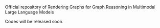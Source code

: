 Official repository of Rendering Graphs for Graph Reasoning in Multimodal Large Language Models

Codes will be released soon.

